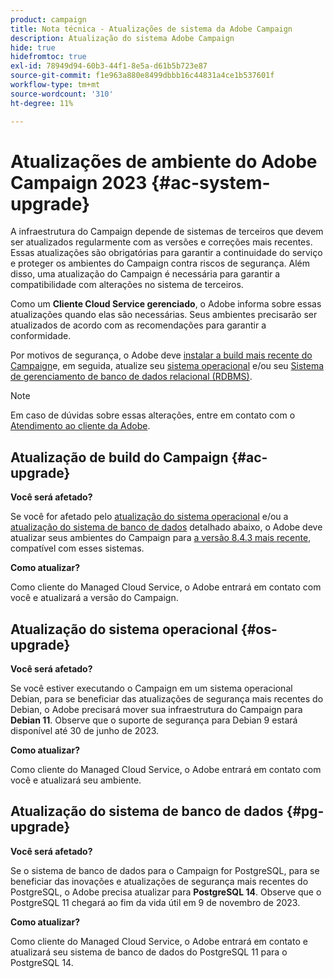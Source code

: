 ```yaml
---
product: campaign
title: Nota técnica - Atualizações de sistema da Adobe Campaign
description: Atualização do sistema Adobe Campaign
hide: true
hidefromtoc: true
exl-id: 78949d94-60b3-44f1-8e5a-d61b5b723e87
source-git-commit: f1e963a880e8499dbbb16c44831a4ce1b537601f
workflow-type: tm+mt
source-wordcount: '310'
ht-degree: 11%

---
```


# Atualizações de ambiente do Adobe Campaign 2023 {#ac-system-upgrade}

A infraestrutura do Campaign depende de sistemas de terceiros que devem ser atualizados regularmente com as versões e correções mais recentes. Essas atualizações são obrigatórias para garantir a continuidade do serviço e proteger os ambientes do Campaign contra riscos de segurança. Além disso, uma atualização do Campaign é necessária para garantir a compatibilidade com alterações no sistema de terceiros.

Como um **Cliente Cloud Service gerenciado**, o Adobe informa sobre essas atualizações quando elas são necessárias. Seus ambientes precisarão ser atualizados de acordo com as recomendações para garantir a conformidade.

Por motivos de segurança, o Adobe deve [instalar a build mais recente do Campaign](#ac-upgrade)e, em seguida, atualize seu [sistema operacional](#os-upgrade) e/ou seu [Sistema de gerenciamento de banco de dados relacional (RDBMS)](#pg-upgrade).

>[!NOTE]
>
>Em caso de dúvidas sobre essas alterações, entre em contato com o [Atendimento ao cliente da Adobe](https://helpx.adobe.com/br/enterprise/admin-guide.html/enterprise/using/support-for-experience-cloud.ug.html).
>

## Atualização de build do Campaign {#ac-upgrade}

**Você será afetado?**

Se você for afetado pelo [atualização do sistema operacional](#os-upgrade) e/ou a [atualização do sistema de banco de dados](#pg-upgrade) detalhado abaixo, o Adobe deve atualizar seus ambientes do Campaign para [a versão 8.4.3 mais recente](../../v8/start/release-notes.md), compatível com esses sistemas.

**Como atualizar?**

Como cliente do Managed Cloud Service, o Adobe entrará em contato com você e atualizará a versão do Campaign.

## Atualização do sistema operacional {#os-upgrade}

**Você será afetado?**

Se você estiver executando o Campaign em um sistema operacional Debian, para se beneficiar das atualizações de segurança mais recentes do Debian, o Adobe precisará mover sua infraestrutura do Campaign para **Debian 11**. Observe que o suporte de segurança para Debian 9 estará disponível até 30 de junho de 2023.

**Como atualizar?**

Como cliente do Managed Cloud Service, o Adobe entrará em contato com você e atualizará seu ambiente.

## Atualização do sistema de banco de dados {#pg-upgrade}

**Você será afetado?**

Se o sistema de banco de dados para o Campaign for PostgreSQL, para se beneficiar das inovações e atualizações de segurança mais recentes do PostgreSQL, o Adobe precisa atualizar para **PostgreSQL 14**. Observe que o PostgreSQL 11 chegará ao fim da vida útil em 9 de novembro de 2023.

**Como atualizar?**

Como cliente do Managed Cloud Service, o Adobe entrará em contato e atualizará seu sistema de banco de dados do PostgreSQL 11 para o PostgreSQL 14.
